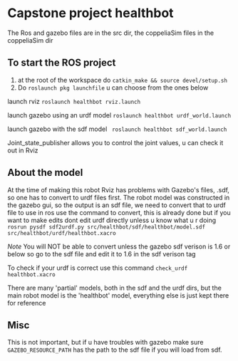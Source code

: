 # Capstone project healthbot

The Ros and gazebo files are in the src dir, the coppeliaSim files in the coppeliaSim dir

## To start the ROS project

1. at the root of the workspace do `catkin_make && source devel/setup.sh`
2. Do `roslaunch pkg launchfile` u can choose from the ones below
   
   
launch rviz
`roslaunch healthbot rviz.launch`

launch gazebo using an urdf model
`roslaunch healthbot urdf_world.launch`

launch gazebo with the sdf model
` roslaunch healthbot sdf_world.launch`

Joint_state_publisher allows you to control the joint values, u can check it out in Rviz


## About the model
At the time of making this robot Rviz has problems with Gazebo's files, .sdf, so one has to convert to urdf files first.
The robot model was constructed in the gazebo gui, so the output is an sdf file, we need to convert that to urdf file to use in ros
use the command to convert, this is already done but if you want to make edits dont edit urdf directly unless u know what u r doing
`rosrun pysdf sdf2urdf.py src/healthbot/sdf/healthbot/model.sdf src/healthbot/urdf/healthbot.xacro`

_Note_ You will NOT be able to convert unless the gazebo sdf verison is 1.6 or below so go to the sdf file and edit it to 1.6 in the sdf verison tag

To check if your urdf is correct use this command
`check_urdf healthbot.xacro`

There are many 'partial' models, both in the sdf and the urdf dirs, but the main robot model is the 'healthbot' model, everything else is just kept there for reference

## Misc
This is not important, but if u have troubles with gazebo make sure `GAZEBO_RESOURCE_PATH` has the path to the sdf file if you will load from sdf.
